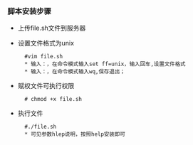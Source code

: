 ### 脚本安装步骤
* 上传file.sh文件到服务器
* 设置文件格式为unix
         
        #vim file.sh
        * 输入：，在命令模式输入set ff=unix，输入回车,设置文件格式
        * 输入：，在命令模式输入wq,保存退出；
* 赋权文件可执行权限

        # chmod +x file.sh
* 执行文件
        
        #./file.sh 
        * 可见参数hlep说明，按照help安装即可